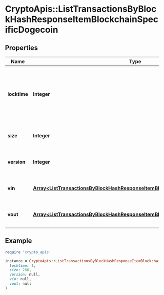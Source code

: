 # CryptoApis::ListTransactionsByBlockHashResponseItemBlockchainSpecificDogecoin

## Properties

| Name | Type | Description | Notes |
| ---- | ---- | ----------- | ----- |
| **locktime** | **Integer** | Represents the time at which a particular transaction can be added to the blockchain. |  |
| **size** | **Integer** | Represents the total size of this transaction. |  |
| **version** | **Integer** | Represents transaction version number. |  |
| **vin** | [**Array&lt;ListTransactionsByBlockHashResponseItemBlockchainSpecificDogecoinVin&gt;**](ListTransactionsByBlockHashResponseItemBlockchainSpecificDogecoinVin.md) | Represents the transaction inputs. |  |
| **vout** | [**Array&lt;ListTransactionsByBlockHashResponseItemBlockchainSpecificDogecoinVout&gt;**](ListTransactionsByBlockHashResponseItemBlockchainSpecificDogecoinVout.md) | Represents the transaction outputs. |  |

## Example

```ruby
require 'crypto_apis'

instance = CryptoApis::ListTransactionsByBlockHashResponseItemBlockchainSpecificDogecoin.new(
  locktime: 1,
  size: 266,
  version: null,
  vin: null,
  vout: null
)
```

